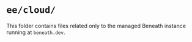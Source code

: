 # `ee/cloud/`

This folder contains files related only to the managed Beneath instance running at `beneath.dev`.
